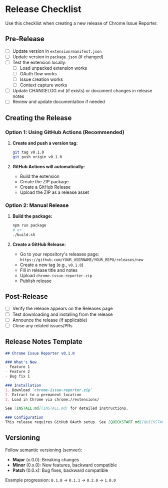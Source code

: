 # Release Checklist

Use this checklist when creating a new release of Chrome Issue Reporter.

## Pre-Release

- [ ] Update version in `extension/manifest.json`
- [ ] Update version in `package.json` (if changed)
- [ ] Test the extension locally:
  - [ ] Load unpacked extension works
  - [ ] OAuth flow works
  - [ ] Issue creation works
  - [ ] Context capture works
- [ ] Update CHANGELOG.md (if exists) or document changes in release notes
- [ ] Review and update documentation if needed

## Creating the Release

### Option 1: Using GitHub Actions (Recommended)

1. **Create and push a version tag:**
   ```bash
   git tag v0.1.0
   git push origin v0.1.0
   ```

2. **GitHub Actions will automatically:**
   - Build the extension
   - Create the ZIP package
   - Create a GitHub Release
   - Upload the ZIP as a release asset

### Option 2: Manual Release

1. **Build the package:**
   ```bash
   npm run package
   # or
   ./build.sh
   ```

2. **Create a GitHub Release:**
   - Go to your repository's releases page: `https://github.com/YOUR_USERNAME/YOUR_REPO/releases/new`
   - Create a new tag (e.g., `v0.1.0`)
   - Fill in release title and notes
   - Upload `chrome-issue-reporter.zip`
   - Publish release

## Post-Release

- [ ] Verify the release appears on the Releases page
- [ ] Test downloading and installing from the release
- [ ] Announce the release (if applicable)
- [ ] Close any related issues/PRs

## Release Notes Template

```markdown
## Chrome Issue Reporter v0.1.0

### What's New
- Feature 1
- Feature 2
- Bug fix 1

### Installation
1. Download `chrome-issue-reporter.zip`
2. Extract to a permanent location
3. Load in Chrome via chrome://extensions/

See [INSTALL.md](INSTALL.md) for detailed instructions.

### Configuration
This release requires GitHub OAuth setup. See [QUICKSTART.md](QUICKSTART.md) for the 7-minute setup guide.
```

## Versioning

Follow semantic versioning (semver):
- **Major** (x.0.0): Breaking changes
- **Minor** (0.x.0): New features, backward compatible
- **Patch** (0.0.x): Bug fixes, backward compatible

Example progression: `0.1.0` → `0.1.1` → `0.2.0` → `1.0.0`
